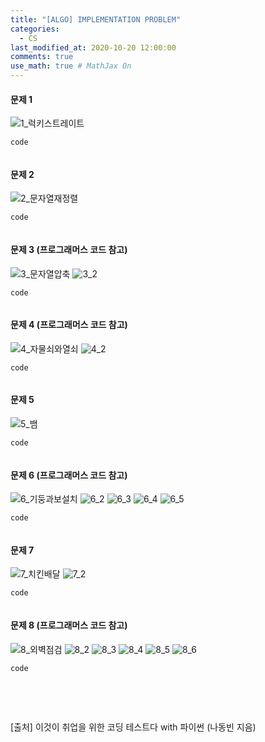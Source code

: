 ```yaml
---
title: "[ALGO] IMPLEMENTATION PROBLEM"
categories: 
  - CS
last_modified_at: 2020-10-20 12:00:00
comments: true
use_math: true # MathJax On
---
```


#### 문제 1
![1_럭키스트레이트](https://user-images.githubusercontent.com/62474292/101722501-b4358a80-3aed-11eb-885f-a9194df8fd07.JPG)

`code`
```py

```
#### 문제 2
![2_문자열재정렬](https://user-images.githubusercontent.com/62474292/101722488-b13a9a00-3aed-11eb-9830-520ef92fc303.JPG)

`code`
```py

```
#### 문제 3 (프로그래머스 코드 참고)
![3_문자열압축](https://user-images.githubusercontent.com/62474292/101722474-ada71300-3aed-11eb-8a09-ee002c069440.JPG)
![3_2](https://user-images.githubusercontent.com/62474292/101722487-b0a20380-3aed-11eb-823a-db990eaad7a6.JPG)

`code`
```py

```
#### 문제 4 (프로그래머스 코드 참고)
![4_자물쇠와열쇠](https://user-images.githubusercontent.com/62474292/101722498-b3045d80-3aed-11eb-896c-20d8bcb7f30c.JPG)
![4_2](https://user-images.githubusercontent.com/62474292/101722483-b0096d00-3aed-11eb-8b21-b0013f38806a.JPG)

`code`
```py

```
#### 문제 5
![5_뱀](https://user-images.githubusercontent.com/62474292/101722499-b39cf400-3aed-11eb-88e9-832ba9158d7d.JPG)

`code`
```py

```
#### 문제 6 (프로그래머스 코드 참고)
![6_기둥과보설치](https://user-images.githubusercontent.com/62474292/101722477-ae3fa980-3aed-11eb-8d58-d529cd640775.JPG)
![6_2](https://user-images.githubusercontent.com/62474292/101722490-b1d33080-3aed-11eb-9d69-ff25b88070b1.JPG)
![6_3](https://user-images.githubusercontent.com/62474292/101722480-af70d680-3aed-11eb-99b0-d025e2257241.JPG)
![6_4](https://user-images.githubusercontent.com/62474292/101722476-ae3fa980-3aed-11eb-9bdc-2dac70990e3e.JPG)
![6_5](https://user-images.githubusercontent.com/62474292/101722489-b1d33080-3aed-11eb-9475-0a16fd835f43.JPG)

`code`
```py

```
#### 문제 7
![7_치킨배달](https://user-images.githubusercontent.com/62474292/101722503-b4358a80-3aed-11eb-8dd7-d3db083dddb7.JPG)
![7_2](https://user-images.githubusercontent.com/62474292/101722482-af70d680-3aed-11eb-9b3a-d36eb3c03453.JPG)

`code`
```py

```
#### 문제 8 (프로그래머스 코드 참고)
![8_외벽점검](https://user-images.githubusercontent.com/62474292/101722470-abdd4f80-3aed-11eb-9d44-bc33326eee98.JPG)
![8_2](https://user-images.githubusercontent.com/62474292/101722494-b26bc700-3aed-11eb-8a49-26dda341ac61.JPG)
![8_3](https://user-images.githubusercontent.com/62474292/101722484-b0096d00-3aed-11eb-9293-beac5b51ca90.JPG)
![8_4](https://user-images.githubusercontent.com/62474292/101722492-b26bc700-3aed-11eb-96b9-5c1f972d1312.JPG)
![8_5](https://user-images.githubusercontent.com/62474292/101722485-b0a20380-3aed-11eb-970f-68f9826e01c3.JPG)
![8_6](https://user-images.githubusercontent.com/62474292/101722496-b3045d80-3aed-11eb-9f79-51de2809e8f6.JPG)

`code`
```py

```

<br><br>

[출처] 이것이 취업을 위한 코딩 테스트다 with 파이썬 (나동빈 지음)
